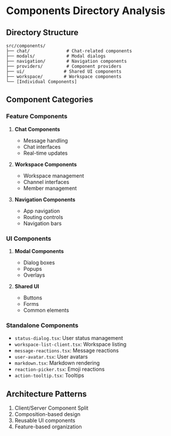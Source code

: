 # Components Directory Analysis

## Directory Structure
```
src/components/
├── chat/              # Chat-related components
├── modals/            # Modal dialogs
├── navigation/        # Navigation components
├── providers/         # Component providers
├── ui/               # Shared UI components
├── workspace/        # Workspace components
└── [Individual Components]
```

## Component Categories

### Feature Components
1. **Chat Components**
   - Message handling
   - Chat interfaces
   - Real-time updates

2. **Workspace Components**
   - Workspace management
   - Channel interfaces
   - Member management

3. **Navigation Components**
   - App navigation
   - Routing controls
   - Navigation bars

### UI Components
1. **Modal Components**
   - Dialog boxes
   - Popups
   - Overlays

2. **Shared UI**
   - Buttons
   - Forms
   - Common elements

### Standalone Components
- `status-dialog.tsx`: User status management
- `workspace-list-client.tsx`: Workspace listing
- `message-reactions.tsx`: Message reactions
- `user-avatar.tsx`: User avatars
- `markdown.tsx`: Markdown rendering
- `reaction-picker.tsx`: Emoji reactions
- `action-tooltip.tsx`: Tooltips

## Architecture Patterns
1. Client/Server Component Split
2. Composition-based design
3. Reusable UI components
4. Feature-based organization 